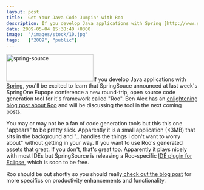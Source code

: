```yaml
---
layout: post
title:  Get Your Java Code Jumpin' with Roo
description: If you develop Java applications with Spring [http://www.springsource.com/...
date: 2009-05-04 15:38:40 +0300
image:  '/images/stock/10.jpg'
tags:   ["2009", "public"]
---
```

<p><a href="http://res.cloudinary.com/blog-jeffdouglas-com/image/upload/v1400399545/spring-source_bpcehm.png"><img class="alignleft size-full wp-image-835" title="spring-source" src="http://res.cloudinary.com/blog-jeffdouglas-com/image/upload/v1400399545/spring-source_bpcehm.png" alt="spring-source" width="229" height="71" /></a>If you develop Java applications with <a href="http://www.springsource.com/" target="_blank">Spring</a>, you'll be excited to learn that SpringSouce announced at last week's SpringOne Eupope conference a new round-trip, open source code generation tool for it's framework called &quot;Roo&quot;. Ben Alex has an <a href="http://blog.springsource.com/2009/05/01/roo-part-1/" target="_blank">enlightening blog post about Roo</a> and will be discussing the tool in the next coming posts.</p>
<p>You may or may not be a fan of code generation tools but this this one &quot;appears&quot; to be pretty slick. Apparently it is a small application (&lt;3MB) that sits in the background and &quot;...handles the things I don't want to worry about&quot; without getting in your way. If you want to use Roo's generated assets that great. If you don't, that's great too. Apparently it plays nicely with most IDEs but SpringSource is releasing a Roo-specific <a href="http://www.springsource.com/products/sts" target="_blank">IDE plugin for Eclipse</a>, which is soon to be free.</p>
<p>Roo should be out shortly so you should really<a href="http://blog.springsource.com/2009/05/01/roo-part-1/" target="_blank"> check out the blog post</a> for more specifics on productivity enhancements and functionality.</p>

